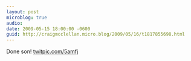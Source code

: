 ```yaml
---
layout: post
microblog: true
audio: 
date: 2009-05-15 18:00:00 -0600
guid: http://craigmcclellan.micro.blog/2009/05/16/t1817855698.html
---
```

Done son! [twitpic.com/5amfj](http://twitpic.com/5amfj)
